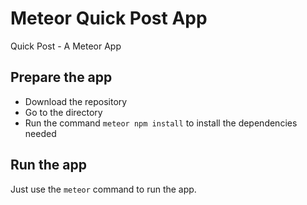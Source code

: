 # Meteor Quick Post App
Quick Post - A Meteor App

## Prepare the app
- Download the repository
- Go to the directory
- Run the command `meteor npm install` to install the dependencies needed

## Run the app
Just use the `meteor` command to run the app.
